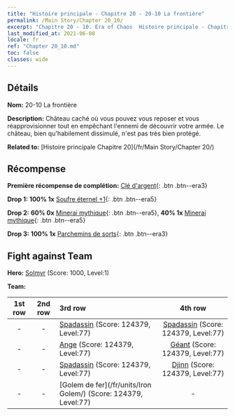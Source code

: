 ```yaml
---
title: "Histoire principale - Chapitre 20 - 20-10 La frontière"
permalink: /Main Story/Chapter 20_10/
excerpt: "Chapitre 20 - 10. Era of Chaos  Histoire principale - Chapitre 20_10. 20-10 La frontière"
last_modified_at: 2021-06-08
locale: fr
ref: "Chapter 20_10.md"
toc: false
classes: wide
---
```


## Détails

 **Nom:** 20-10 La frontière

 **Description:** Château caché où vous pouvez vous reposer et vous réapprovisionner tout en empêchant l'ennemi de découvrir votre armée. Le château, bien qu'habilement dissimulé, n'est pas très bien protégé.

 **Related to:** [Histoire principale Chapitre 20](/fr/Main Story/Chapter 20/)

## Récompense

 **Première récompense de complétion:** [Clé d'argent](/ItemsFR/con_693/){: .btn .btn--era3}

 **Drop 1:** **100% 1x** [Soufre éternel +1](/ItemsFR/mat_71/){: .btn .btn--era5}

 **Drop 2:** **60% 0x** [Minerai mythique](/ItemsFR/mat_61/){: .btn .btn--era5}, **40% 1x** [Minerai mythique](/ItemsFR/mat_61/){: .btn .btn--era5}

 **Drop 3:** **100% 1x** [Parchemins de sorts](/ItemsFR/con_694/){: .btn .btn--era3}


## Fight against Team
 **Hero:** [Solmyr](/fr/heroes/Solmyr/) (Score: 1000, Level:1)

 **Team:**


  | 1st row | 2nd row | 3rd row | 4th row |
  |:----:|:----:|:----|:----:|
  | - | - | [Spadassin](/fr/units/Swordsman/) (Score: 124379, Level:77)  | [Spadassin](/fr/units/Swordsman/) (Score: 124379, Level:77)  |
  | - | - | [Ange](/fr/units/Angel/) (Score: 124379, Level:77)  | [Géant](/fr/units/Giant/) (Score: 124379, Level:77)  |
  | - | - | [Spadassin](/fr/units/Swordsman/) (Score: 124379, Level:77)  | [Djinn](/fr/units/Genie/) (Score: 124379, Level:77)  |
  | - | - | [Golem de fer](/fr/units/Iron Golem/) (Score: 124379, Level:77)  | - |


